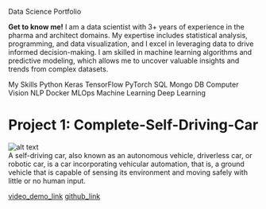 Data Science Portfolio

**Get to know me!**
I am a data scientist with 3+ years of experience in the pharma and architect domains. My expertise includes statistical analysis, programming, and data visualization, and I excel in leveraging data to drive informed decision-making. I am skilled in machine learning algorithms and predictive modeling, which allows me to uncover valuable insights and trends from complex datasets.

My Skills
Python
Keras
TensorFlow
PyTorch
SQL
Mongo DB
Computer Vision
NLP
Docker
MLOps
Machine Learning
Deep Learning

# Project 1: Complete-Self-Driving-Car 
![alt text](https://cdn.dribbble.com/users/1815/screenshots/2589016/car_dr.gif) </br>
A self-driving car, also known as an autonomous vehicle, driverless car, or robotic car, is a car incorporating vehicular automation, that is, a ground vehicle that is capable of sensing its environment and moving safely with little or no human input. </br>

[video_demo_link](https://youtu.be/JwntV_vmUnY)  </t>
[github_link](https://github.com/ravi0dubey/Complete-Self-Driving-Car-main.git)

